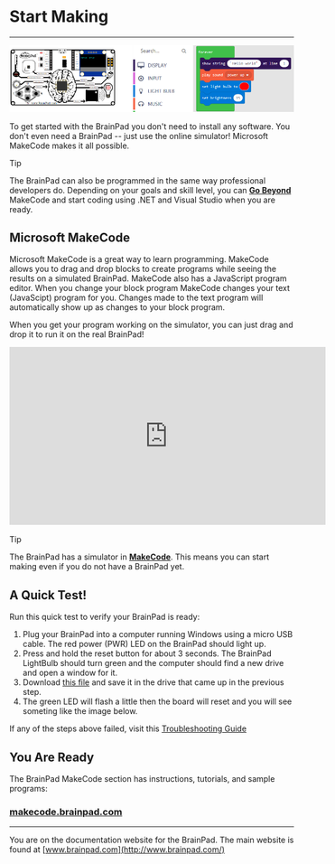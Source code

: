 # Start Making
---
![MakeCode Blocks](images/makecode-screen.png)

To get started with the BrainPad you don't need to install any software. You don't even need a BrainPad -- just use the online simulator! Microsoft MakeCode makes it all possible.

> [!Tip]
> The BrainPad can also be programmed in the same way professional developers do. Depending on your goals and skill level, you can [**Go Beyond**](../go-beyond/intro.md) MakeCode and start coding using .NET and Visual Studio when you are ready.

## Microsoft MakeCode
Microsoft MakeCode is a great way to learn programming. MakeCode allows you to drag and drop blocks to create programs while seeing the results on a simulated BrainPad. MakeCode also has a JavaScript program editor. When you change your block program MakeCode changes your text (JavaScipt) program for you. Changes made to the text program will automatically show up as changes to your block program.

When you get your program working on the simulator, you can just drag and drop it to run it on the real BrainPad!

<iframe width="560" height="315" src="https://www.youtube.com/embed/nijKM_TLoxM?rel=0" frameborder="0" allowfullscreen></iframe>

> [!Tip]
> The BrainPad has a simulator in [**MakeCode**](https://makecode.brainpad.com). This means you can start making even if you do not have a BrainPad yet.

## A Quick Test!
Run this quick test to verify your BrainPad is ready:

1. Plug your BrainPad into a computer running Windows using a micro USB cable. The red power (PWR) LED on the BrainPad should light up.
2. Press and hold the reset button for about 3 seconds. The BrainPad LightBulb should turn green and the computer should find a new drive and open a window for it.
3. Download [this file]() and save it in the drive that came up in the previous step.
4. The green LED will flash a little then the board will reset and you will see someting like the image below.

If any of the steps above failed, visit this [Troubleshooting Guide](..\resources\troubleshooting-guide.md)

## You Are Ready
The BrainPad MakeCode section has instructions, tutorials, and sample programs:

### [**makecode.brainpad.com**](https://makecode.brainpad.com)


---
You are on the documentation website for the BrainPad. The main website is found at [www.brainpad.com](http://www.brainpad.com/)
